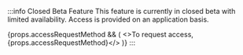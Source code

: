 :::info Closed Beta Feature
This feature is currently in closed beta with limited availability.   Access is provided on an application basis.


{props.accessRequestMethod && (
  <>To request access, {props.accessRequestMethod}</>
)}
:::

<!-- 
Usage instructions:
1. Copy this template to your document
2. You can provide optional access request information using the accessRequestMethod prop:

Example with access request info:
<ClosedBetaFeatureNotice 
  accessRequestMethod={
    <span>please reach out to us by filling <a href='https://forms.gle/example'>this form</a>.</span>
  } 
/>

Example without access request info:
<ClosedBetaFeatureNotice />
-->